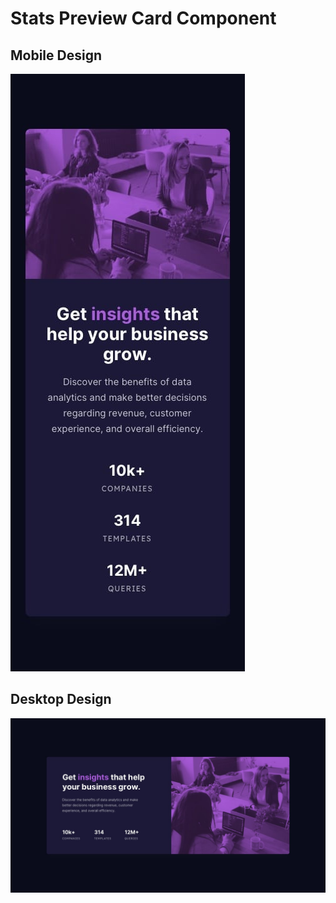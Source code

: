 # Stats Preview Card Component


## Mobile Design

![Mobile Design](./design/mobile-design.jpg?raw=true "Mobile design")

## Desktop Design

![Desktop Design](./design/desktop-design.jpg?raw=true "Desktop design")